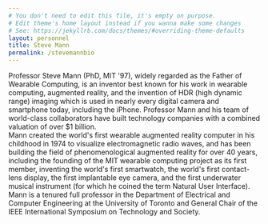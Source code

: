 ```yaml
---
# You don't need to edit this file, it's empty on purpose.
# Edit theme's home layout instead if you wanna make some changes
# See: https://jekyllrb.com/docs/themes/#overriding-theme-defaults
layout: personnel
title: Steve Mann
permalink: /stevemannbio
---
```

Professor Steve Mann (PhD, MIT '97), widely regarded as the Father of Wearable Computing, is an inventor best known for his work in wearable computing, augmented reality, and the invention of HDR (high dynamic range) imaging which is used in nearly every digital camera and smartphone today, including the iPhone. Professor Mann and his team of world-class collaborators have built technology companies with a combined valuation of over $1 billion. </br>
Mann created the world's first wearable augmented reality computer in his childhood in 1974 to visualize electromagnetic radio waves, and has been building the field of phenomenological augmented reality for over 40 years, including the founding of the MIT wearable computing project as its first member, inventing the world's first smartwatch, the world's first contact-lens display, the first implantable eye camera, and the first underwater musical instrument (for which he coined the term Natural User Interface).  Mann is a tenured full professor in the Department of Electrical and Computer Engineering at the University of Toronto and General Chair of the IEEE International Symposium on Technology and Society.
